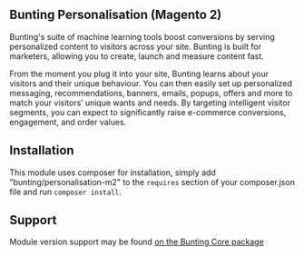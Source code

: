 ## Bunting Personalisation (Magento 2)

Bunting's suite of machine learning tools boost conversions by serving personalized content to visitors across your site. Bunting is built for marketers, allowing you to create, launch and measure content fast.

From the moment you plug it into your site, Bunting learns about your visitors and their unique behaviour. You can then easily set up personalized messaging, recommendations, banners, emails, popups, offers and more to match your visitors’ unique wants and needs. By targeting intelligent visitor segments, you can expect to significantly raise e-commerce conversions, engagement, and order values.

## Installation

This module uses composer for installation, simply add "bunting/personalisation-m2" to the `requires` section of your composer.json file and run `composer install`.

## Support

Module version support may be found [on the Bunting Core package](https://bitbucket.org/bunting-software/bunting-magento-2-core)